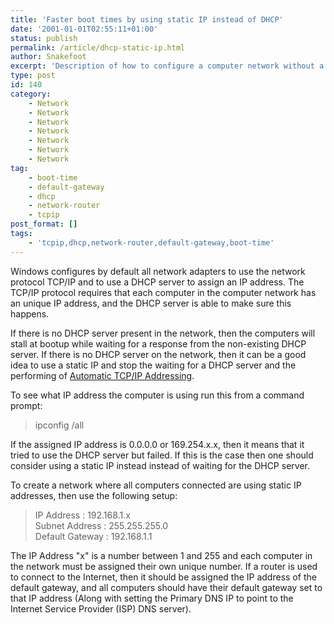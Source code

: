 ```yaml
---
title: 'Faster boot times by using static IP instead of DHCP'
date: '2001-01-01T02:55:11+01:00'
status: publish
permalink: /article/dhcp-static-ip.html
author: Snakefoot
excerpt: 'Description of how to configure a computer network without a DHCP server.'
type: post
id: 140
category:
    - Network
    - Network
    - Network
    - Network
    - Network
    - Network
    - Network
tag:
    - boot-time
    - default-gateway
    - dhcp
    - network-router
    - tcpip
post_format: []
tags:
    - 'tcpip,dhcp,network-router,default-gateway,boot-time'
---
```

Windows configures by default all network adapters to use the network protocol TCP/IP and to use a DHCP server to assign an IP address. The TCP/IP protocol requires that each computer in the computer network has an unique IP address, and the DHCP server is able to make sure this happens.  
  
 If there is no DHCP server present in the network, then the computers will stall at bootup while waiting for a response from the non-existing DHCP server. If there is no DHCP server on the network, then it can be a good idea to use a static IP and stop the waiting for a DHCP server and the performing of [Automatic TCP/IP Addressing](/article/automatic-tcpip-addressing.html).  
  
 To see what IP address the computer is using run this from a command prompt:

> ipconfig /all

 If the assigned IP address is 0.0.0.0 or 169.254.x.x, then it means that it tried to use the DHCP server but failed. If this is the case then one should consider using a static IP instead instead of waiting for the DHCP server.  
  
 To create a network where all computers connected are using static IP addresses, then use the following setup:
> IP Address : 192.168.1.x  
>  Subnet Address : 255.255.255.0  
>  Default Gateway : 192.168.1.1

 The IP Address "x" is a number between 1 and 255 and each computer in the network must be assigned their own unique number. If a router is used to connect to the Internet, then it should be assigned the IP address of the default gateway, and all computers should have their default gateway set to that IP address (Along with setting the Primary DNS IP to point to the Internet Service Provider (ISP) DNS server).